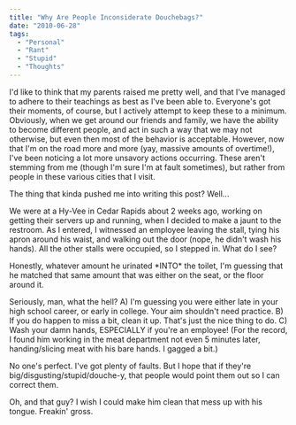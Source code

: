 ```yaml
---
title: "Why Are People Inconsiderate Douchebags?"
date: "2010-06-28"
tags:
  - "Personal"
  - "Rant"
  - "Stupid"
  - "Thoughts"
---
```


I'd like to think that my parents raised me pretty well, and that I've managed to adhere to their teachings as best as I've been able to. Everyone's got their moments, of course, but I actively attempt to keep these to a minimum. Obviously, when we get around our friends and family, we have the ability to become different people, and act in such a way that we may not otherwise, but even then most of the behavior is acceptable. However, now that I'm on the road more and more (yay, massive amounts of overtime!), I've been noticing a lot more unsavory actions occurring. These aren't stemming from me (though I'm sure I'm at fault sometimes), but rather from people in these various cities that I visit.

The thing that kinda pushed me into writing this post? Well...

We were at a Hy-Vee in Cedar Rapids about 2 weeks ago, working on getting their servers up and running, when I decided to make a jaunt to the restroom. As I entered, I witnessed an employee leaving the stall, tying his apron around his waist, and walking out the door (nope, he didn't wash his hands). All the other stalls were occupied, so I stepped in. What do I see?

Honestly, whatever amount he urinated \*INTO\* the toilet, I'm guessing that he matched that same amount that was either on the seat, or the floor around it.

Seriously, man, what the hell? A) I'm guessing you were either late in your high school career, or early in college. Your aim shouldn't need practice. B) If you do happen to miss a bit, clean it up. That's just the nice thing to do. C) Wash your damn hands, ESPECIALLY if you're an employee! (For the record, I found him working in the meat department not even 5 minutes later, handing/slicing meat with his bare hands. I gagged a bit.)

No one's perfect. I've got plenty of faults. But I hope that if they're big/disgusting/stupid/douche-y, that people would point them out so I can correct them.

Oh, and that guy? I wish I could make him clean that mess up with his tongue. Freakin' gross.
